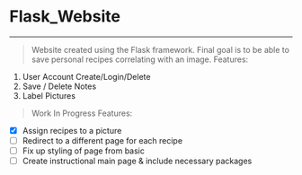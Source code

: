 # Flask_Website
---
> Website created using the Flask framework. Final goal is to be able to save personal recipes correlating with an image.
> Features:
1. User Account Create/Login/Delete
2. Save / Delete Notes
3. Label Pictures
> Work In Progress Features: 
- [x] Assign recipes to a picture
- [ ] Redirect to a different page for each recipe
- [ ] Fix up styling of page from basic
- [ ] Create instructional main page & include necessary packages 